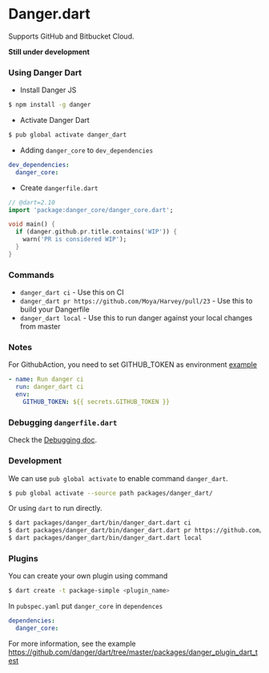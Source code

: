 # Danger.dart

Supports GitHub and Bitbucket Cloud.

**Still under development**

### Using Danger Dart

- Install Danger JS

```bash
$ npm install -g danger
```

- Activate Danger Dart

```bash
$ pub global activate danger_dart
```

- Adding `danger_core` to `dev_dependencies`

```yaml
dev_dependencies:
  danger_core:
```

- Create `dangerfile.dart`

```dart
// @dart=2.10
import 'package:danger_core/danger_core.dart';

void main() {
  if (danger.github.pr.title.contains('WIP')) {
    warn('PR is considered WIP');
  }
}
```

### Commands

- `danger_dart ci` - Use this on CI
- `danger_dart pr https://github.com/Moya/Harvey/pull/23` - Use this to build your Dangerfile
- `danger_dart local` - Use this to run danger against your local changes from master

### Notes

For GithubAction, you need to set GITHUB_TOKEN as environment [example](https://github.com/danger/dart/blob/master/.github/workflows/pr_flow.yaml)

```yaml
- name: Run danger ci
  run: danger_dart ci
  env:
    GITHUB_TOKEN: ${{ secrets.GITHUB_TOKEN }}
```

### Debugging `dangerfile.dart`

Check the [Debugging doc](https://github.com/danger/dart/blob/master/docs/DEBUGGING.md).

### Development

We can use `pub global activate` to enable command `danger_dart`.

```bash
$ pub global activate --source path packages/danger_dart/
```

Or using `dart` to run directly.

```bash
$ dart packages/danger_dart/bin/danger_dart.dart ci
$ dart packages/danger_dart/bin/danger_dart.dart pr https://github.com/Moya/Harvey/pull/23
$ dart packages/danger_dart/bin/danger_dart.dart local
```

### Plugins

You can create your own plugin using command

```bash
$ dart create -t package-simple <plugin_name>
```

In `pubspec.yaml` put `danger_core` in `dependences`

```yaml
dependencies:
  danger_core:
```

For more information, see the example https://github.com/danger/dart/tree/master/packages/danger_plugin_dart_test
